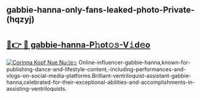## gabbie-hanna-only-fans​-leaked-photo​-Private-(hqzyj)


# <h2><a href="https://mediaupload.pro?title=gabbie-hanna&ref=git">🔗👉 🔴 gabbie-hanna-P𝚑ot𝚘𝚜-V𝚒d𝚎o</a></h2>

[![Corinna Kopf Nue Nu𝚍e𝚜](https://i.imgur.com/0qMVB7G.gif)](https://mediaupload.pro?title=gabbie-hanna&ref=git)
Online-influencer-gabbie-hanna,known-for-publishing-dance-and-lifestyle-content,-including-performances-and-vlogs-on-social-media-platforms.Brilliant-ventriloquist-assistant-gabbie-hanna,celebrated-for-their-exceptional-abilities-and-accomplishments-in-assisting-ventriloquists.  